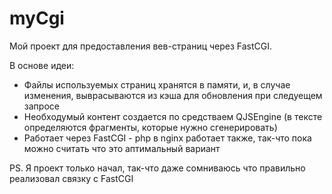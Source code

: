 # myCgi
Мой проект для предоставления вев-страниц через FastCGI.

В основе идеи:
* Файлы используемых страниц хранятся в памяти, и, в случае изменения, выврасываются из кэша для обновления при следуещем запросе
* Необходумый контент создается по средстваем QJSEngine (в тексте определяются фрагменты, которые нужно сгенерировать)
* Работает через FastCGI - php в nginx работает также, так-что пока можно считать что это аптимальный вариант

PS. Я проект только начал, так-что даже сомниваюсь что правильно реализовал связку с FastCGI
